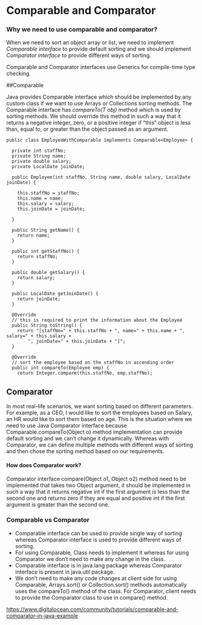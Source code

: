 # Comparable and Comparator

### Why we need to use comparable and comparator?


When we need to sort an object array or list, we need to implement _Comparable interface_ to provide default sorting and we should implement _Comparator interface_ to provide different ways of sorting. 

Comparable and Comparator interfaces use Generics for compile-time type checking.

##Comparable

Java provides Comparable interface which should be implemented by any custom class if we want to use Arrays or Collections sorting methods. The Comparable interface has _compareTo(T obj)_ method which is used by sorting methods. We should override this method in such a way that it returns a negative integer, zero, or a positive integer if “this” object is less than, equal to, or greater than the object passed as an argument. 

```
public class EmployeeWithComparable implements Comparable<Employee> {

  private int staffNo;
  private String name;
  private double salary;
  private LocalDate joinDate;

  public Employee(int staffNo, String name, double salary, LocalDate joinDate) {

    this.staffNo = staffNo;
    this.name = name;
    this.salary = salary;
    this.joinDate = joinDate;

  }

  public String getName() {
    return name;
  }

  public int getStaffNo() {
    return staffNo;
  }

  public double getSalary() {
    return salary;
  }

  public LocalDate getJoinDate() {
    return joinDate;
  }

  @Override
  // this is required to print the information about the Employee
  public String toString() {
    return "[staffNo=" + this.staffNo + ", name=" + this.name + ", salary=" + this.salary +
        ", joinDate=" + this.joinDate + "]";
  }

  @Override
  // sort the employee based on the staffNo in ascending order
  public int compareTo(Employee emp) {
    return Integer.compare(this.staffNo, emp.staffNo);
```

## Comparator


In most real-life scenarios, we want sorting based on different parameters. For example, as a CEO, I would like to sort the employees based on Salary, an HR would like to sort them based on age. This is the situation where we need to use Java Comparator interface because Comparable.compareTo(Object o) method implementation can provide default sorting and we can’t change it dynamically. Whereas with Comparator, we can define multiple methods with different ways of sorting and then chose the sorting method based on our requirements.

#### How does Comparator work?

Comparator interface compare(Object o1, Object o2) method need to be implemented that takes two Object argument, it should be implemented in such a way that it returns negative int if the first argument is less than the second one and returns zero if they are equal and positive int if the first argument is greater than the second one. 


### Comparable vs Comparator
- Comparable interface can be used to provide single way of sorting whereas Comparator interface is used to provide different ways of sorting.
- For using Comparable, Class needs to implement it whereas for using Comparator we don’t need to make any change in the class.
- Comparable interface is in java.lang package whereas Comparator interface is present in java.util package.
- We don’t need to make any code changes at client side for using Comparable, Arrays.sort() or Collection.sort() methods automatically uses the compareTo() method of the class. For Comparator, client needs to provide the Comparator class to use in compare() method.

https://www.digitalocean.com/community/tutorials/comparable-and-comparator-in-java-example